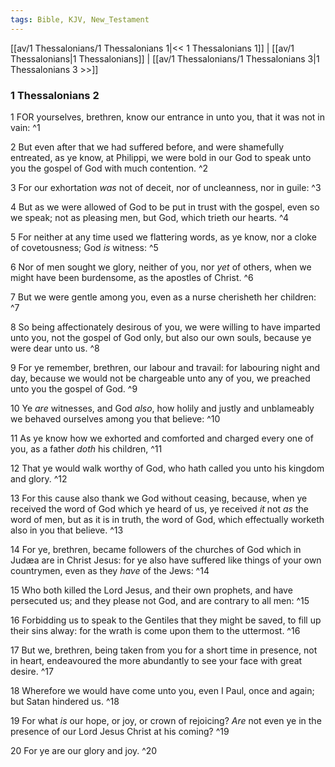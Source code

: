 ```yaml
---
tags: Bible, KJV, New_Testament
---
```


[[av/1 Thessalonians/1 Thessalonians 1|<< 1 Thessalonians 1]] | [[av/1 Thessalonians|1 Thessalonians]] | [[av/1 Thessalonians/1 Thessalonians 3|1 Thessalonians 3 >>]]

### 1 Thessalonians 2

1 FOR yourselves, brethren, know our entrance in unto you, that it was not in vain: ^1

2 But even after that we had suffered before, and were shamefully entreated, as ye know, at Philippi, we were bold in our God to speak unto you the gospel of God with much contention. ^2

3 For our exhortation _was_ not of deceit, nor of uncleanness, nor in guile: ^3

4 But as we were allowed of God to be put in trust with the gospel, even so we speak; not as pleasing men, but God, which trieth our hearts. ^4

5 For neither at any time used we flattering words, as ye know, nor a cloke of covetousness; God _is_ witness: ^5

6 Nor of men sought we glory, neither of you, nor _yet_ of others, when we might have been burdensome, as the apostles of Christ. ^6

7 But we were gentle among you, even as a nurse cherisheth her children: ^7

8 So being affectionately desirous of you, we were willing to have imparted unto you, not the gospel of God only, but also our own souls, because ye were dear unto us. ^8

9 For ye remember, brethren, our labour and travail: for labouring night and day, because we would not be chargeable unto any of you, we preached unto you the gospel of God. ^9

10 Ye _are_ witnesses, and God _also_, how holily and justly and unblameably we behaved ourselves among you that believe: ^10

11 As ye know how we exhorted and comforted and charged every one of you, as a father _doth_ his children, ^11

12 That ye would walk worthy of God, who hath called you unto his kingdom and glory. ^12

13 For this cause also thank we God without ceasing, because, when ye received the word of God which ye heard of us, ye received _it_ not _as_ the word of men, but as it is in truth, the word of God, which effectually worketh also in you that believe. ^13

14 For ye, brethren, became followers of the churches of God which in Judæa are in Christ Jesus: for ye also have suffered like things of your own countrymen, even as they _have_ of the Jews: ^14

15 Who both killed the Lord Jesus, and their own prophets, and have persecuted us; and they please not God, and are contrary to all men: ^15

16 Forbidding us to speak to the Gentiles that they might be saved, to fill up their sins alway: for the wrath is come upon them to the uttermost. ^16

17 But we, brethren, being taken from you for a short time in presence, not in heart, endeavoured the more abundantly to see your face with great desire. ^17

18 Wherefore we would have come unto you, even I Paul, once and again; but Satan hindered us. ^18

19 For what _is_ our hope, or joy, or crown of rejoicing? _Are_ not even ye in the presence of our Lord Jesus Christ at his coming? ^19

20 For ye are our glory and joy. ^20
